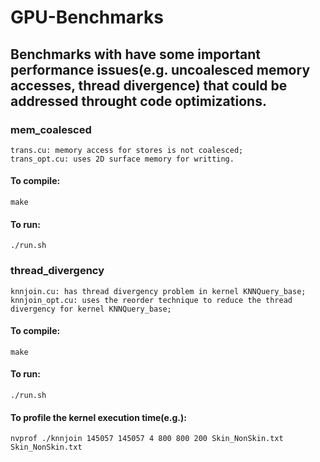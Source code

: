 # GPU-Benchmarks

## Benchmarks with have some important performance issues(e.g. uncoalesced memory accesses, thread divergence) that could be addressed throught code optimizations.

### mem_coalesced
	trans.cu: memory access for stores is not coalesced;
	trans_opt.cu: uses 2D surface memory for writting.
#### To compile:
	make
#### To run:
	./run.sh	

### thread_divergency
	knnjoin.cu: has thread divergency problem in kernel KNNQuery_base;
	knnjoin_opt.cu: uses the reorder technique to reduce the thread divergency for kernel KNNQuery_base;

#### To compile:
	make
#### To run:
	./run.sh
#### To profile the kernel execution time(e.g.):
	nvprof ./knnjoin 145057 145057 4 800 800 200 Skin_NonSkin.txt Skin_NonSkin.txt
